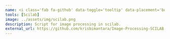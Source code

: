 ```yaml
---
name: <i class='fab fa-github' data-toggle='tooltip' data-placement='bottom' data-delay='250'></i> |&nbsp;Image Processing in SCILAB
tools: [Scilab]
image: ../assets/img/scilab.png
description: Script for image processing in scilab.
external_url: https://github.com/krisbimantara/Image-Processing-SCILAB
---
```

